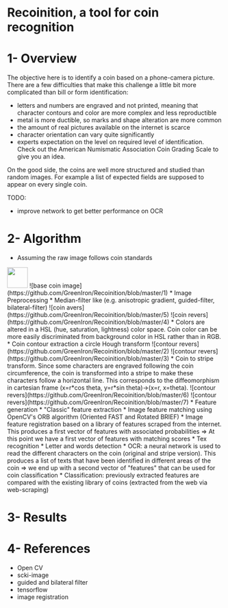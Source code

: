 # Recoinition, a tool for coin recognition

# 1- Overview
The objective here is to identify a coin based on a phone-camera picture. There are a few difficulties that make this challenge a little bit more complicated than bill or form identification:
* letters and numbers are engraved and not printed, meaning that character contours and color are more complex and less reproductible
* metal is more ductible, so marks and shape alteration are more common
* the amount of real pictures available on the internet is scarce
* character orientation can vary quite significantly
* experts expectation on the level on required level of identification. Check out the American Numismatic Association Coin Grading Scale to give you an idea.

On the good side, the coins are well more structured and studied than random images. For example a list of expected fields are supposed to appear on every single coin.

TODO:
* improve network to get better performance on OCR

# 2- Algorithm
* Assuming the raw image follows coin standards
<img src="https://github.com/favicon.ico" width="48">
![base coin image](https://github.com/GreenIron/Recoinition/blob/master/1) 
* Image Preprocessing
  * Median-filter like (e.g. anisotropic gradient, guided-filter, bilateral-filter)
![coin avers](https://github.com/GreenIron/Recoinition/blob/master/5)
![coin revers](https://github.com/GreenIron/Recoinition/blob/master/4)
  * Colors are altered in a HSL (hue, saturation, lightness) color space. Coin color can be more easily discriminated from background color in HSL rather than in RGB.
  * Coin contour extraction a circle Hough transform
![contour revers](https://github.com/GreenIron/Recoinition/blob/master/2)
![contour revers](https://github.com/GreenIron/Recoinition/blob/master/3)
  * Coin to stripe transform. Since some characters are engraved following the coin circumference, the coin is transformed into a stripe to make these characters follow a horizontal line. This corresponds to the diffeomorphism in cartesian frame (x=r*cos theta, y=r*sin theta)->(x=r, x=theta).
![contour revers](https://github.com/GreenIron/Recoinition/blob/master/6)
![contour revers](https://github.com/GreenIron/Recoinition/blob/master/7)
* Feature generation
 * "Classic" feature extraction
   * Image feature matching using OpenCV's ORB algorithm (Oriented FAST and Rotated BRIEF)
   * Image feature registration based on a library of features scraped from the internet. This produces a first vector of features with associated probabilities
   => At this point we have a first vector of features with matching scores
* Tex recognition
 * Letter and words detection
 * OCR: a neural network is used to read the different characters on the coin (original and stripe version). This produces a list of texts that have been identified in different areas of the coin
 => we end up with a second vector of "features" that can be used for coin classification
* Classification: previously extracted features are compared with the existing library of coins (extracted from the web via web-scraping) 

# 3- Results



# 4- References
* Open CV
* scki-image 
* guided and bilateral filter
* tensorflow
* image registration


